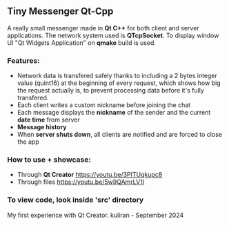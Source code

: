 ## Tiny Messenger Qt-Cpp

A really small messenger made in **Qt C++** for both client and server applications.
The network system used is **QTcpSocket**. To display window UI "Qt Widgets Application" on **qmake** build is used.

### Features:
- Network data is transfered safely thanks to including a 2 bytes integer value (quint16) at the beginning of every request, which shows how big the request actually is, to prevent processing data before it's fully transfered.
- Each client writes a custom nickname before joining the chat
- Each message displays the **nickname** of the sender and the current **date time** from server
- **Message history**
- When **server shuts down**, all clients are notified and are forced to close the app

### How to use + showcase:
- Through **Qt Creator** https://youtu.be/3PITUqkupc8
- Through files https://youtu.be/5w9QAmrLV1I

### To view code, look inside 'src' directory


My first experience with Qt Creator.
kuliran - September 2024
